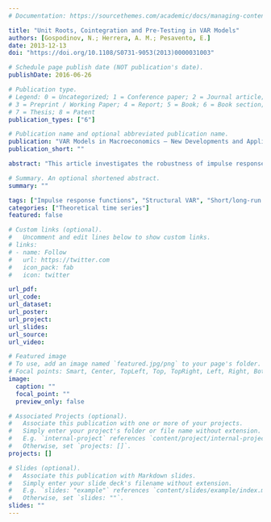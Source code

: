```yaml
---
# Documentation: https://sourcethemes.com/academic/docs/managing-content/

title: "Unit Roots, Cointegration and Pre-Testing in VAR Models"
authors: [Gospodinov, N.; Herrera, A. M.; Pesavento, E.]
date: 2013-12-13
doi: "https://doi.org/10.1108/S0731-9053(2013)0000031003"

# Schedule page publish date (NOT publication's date).
publishDate: 2016-06-26

# Publication type.
# Legend: 0 = Uncategorized; 1 = Conference paper; 2 = Journal article;
# 3 = Preprint / Working Paper; 4 = Report; 5 = Book; 6 = Book section;
# 7 = Thesis; 8 = Patent
publication_types: ["6"]

# Publication name and optional abbreviated publication name.
publication: "VAR Models in Macroeconomics – New Developments and Applications: Essays in Honor of Christopher A. Sims (Advances in Econometrics, Vol. 32), Emerald Group Publishing Limited, pp. 81-115"
publication_short: ""

abstract: "This article investigates the robustness of impulse response estimators to near unit roots and near cointegration in vector autoregressive (VAR) models. We compare estimators based on VAR specifications determined by pretests for unit roots and cointegration as well as unrestricted VAR specifications in levels. Our main finding is that the impulse response estimators obtained from the levels specification tend to be most robust when the magnitude of the roots is not known. The pretest specification works well only when the restrictions imposed by the model are satisfied. Its performance deteriorates even for small deviations from the exact unit root for one or more model variables. We illustrate the practical relevance of our results through simulation examples and an empirical application."

# Summary. An optional shortened abstract.
summary: ""

tags: ["Impulse response functions", "Structural VAR", "Short/long-run identification", "Pre-testing", "Unit roots", "Cointegration"]
categories: ["Theoretical time series"]
featured: false

# Custom links (optional).
#   Uncomment and edit lines below to show custom links.
# links:
# - name: Follow
#   url: https://twitter.com
#   icon_pack: fab
#   icon: twitter

url_pdf: 
url_code:
url_dataset:
url_poster:
url_project:
url_slides:
url_source:
url_video:

# Featured image
# To use, add an image named `featured.jpg/png` to your page's folder. 
# Focal points: Smart, Center, TopLeft, Top, TopRight, Left, Right, BottomLeft, Bottom, BottomRight.
image:
  caption: ""
  focal_point: ""
  preview_only: false

# Associated Projects (optional).
#   Associate this publication with one or more of your projects.
#   Simply enter your project's folder or file name without extension.
#   E.g. `internal-project` references `content/project/internal-project/index.md`.
#   Otherwise, set `projects: []`.
projects: []

# Slides (optional).
#   Associate this publication with Markdown slides.
#   Simply enter your slide deck's filename without extension.
#   E.g. `slides: "example"` references `content/slides/example/index.md`.
#   Otherwise, set `slides: ""`.
slides: ""
---
```

